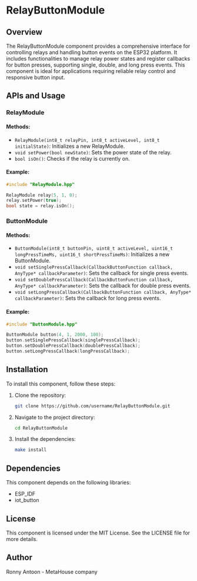 # **RelayButtonModule**

## Overview
The RelayButtonModule component provides a comprehensive interface for controlling relays and handling button events on the ESP32 platform. It includes functionalities to manage relay power states and register callbacks for button presses, supporting single, double, and long press events. This component is ideal for applications requiring reliable relay control and responsive button input.

## APIs and Usage

### RelayModule

#### Methods:
- `RelayModule(int8_t relayPin, int8_t activeLevel, int8_t initialState)`: Initializes a new RelayModule.
- `void setPower(bool newState)`: Sets the power state of the relay.
- `bool isOn()`: Checks if the relay is currently on.

#### Example:
```cpp
#include "RelayModule.hpp"

RelayModule relay(5, 1, 0);
relay.setPower(true);
bool state = relay.isOn();
```

### ButtonModule

#### Methods:
- `ButtonModule(int8_t buttonPin, uint8_t activeLevel, uint16_t longPressTimeMs, uint16_t shortPressTimeMs)`: Initializes a new ButtonModule.
- `void setSinglePressCallback(CallbackButtonFunction callback, AnyType* callbackParameter)`: Sets the callback for single press events.
- `void setDoublePressCallback(CallbackButtonFunction callback, AnyType* callbackParameter)`: Sets the callback for double press events.
- `void setLongPressCallback(CallbackButtonFunction callback, AnyType* callbackParameter)`: Sets the callback for long press events.

#### Example:
```cpp
#include "ButtonModule.hpp"

ButtonModule button(4, 1, 2000, 100);
button.setSinglePressCallback(singlePressCallback);
button.setDoublePressCallback(doublePressCallback);
button.setLongPressCallback(longPressCallback);
```

## Installation

To install this component, follow these steps:

1. Clone the repository:
   ```sh
   git clone https://github.com/username/RelayButtonModule.git
   ```
2. Navigate to the project directory:
   ```sh
   cd RelayButtonModule
   ```
3. Install the dependencies:
   ```sh
   make install
   ```   

## Dependencies

This component depends on the following libraries:
* ESP_IDF
* iot_button

## License
This component is licensed under the MIT License. See the LICENSE file for more details.

## Author
Ronny Antoon - MetaHouse company
